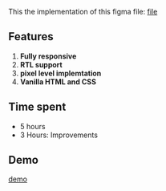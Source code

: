 This the implementation of this figma file: 
[file](https://www.figma.com/file/qMSlSMf9B3uqG5LHpaidSI/%D8%A7%D8%AE%D8%AA%D8%A8%D8%A7%D8%B1-%D8%A7%D9%84%D9%85%D8%A8%D8%B1%D9%85%D8%AC%D9%8A%D9%86-CSS%2FHTML?type=design&node-id=1627-37733&mode=design&t=xU4bPDyDHu6fe7yo-0)


## Features 
1. **Fully responsive**
2. **RTL support**
3. **pixel level implemtation**
4. **Vanilla HTML and CSS**


## Time spent
- 5 hours
- 3 Hours: Improvements 

## Demo
[demo](https://o2sa.github.io/Dashboard-with-rtl/)



